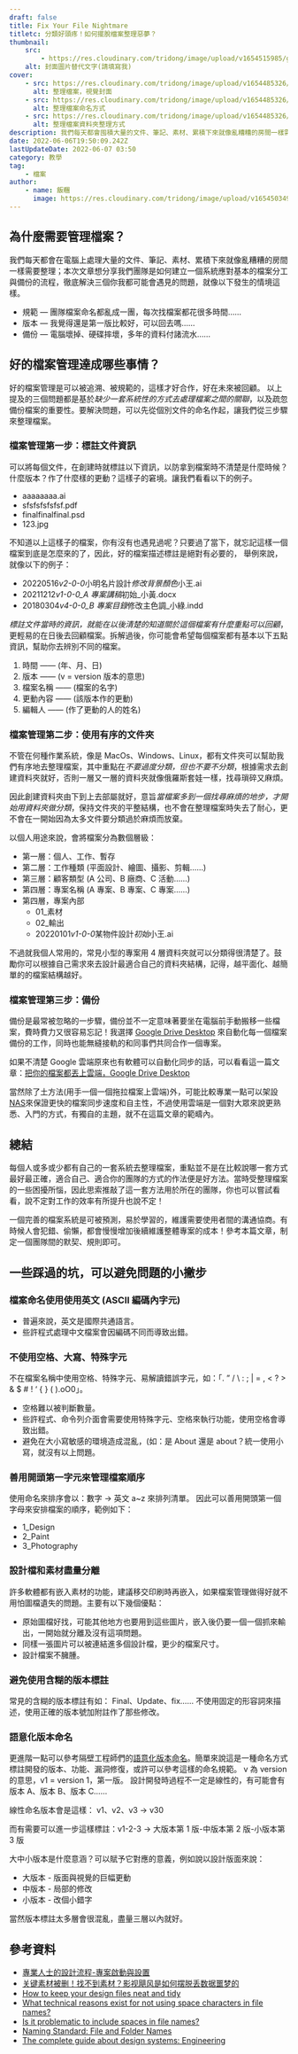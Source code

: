 ```yaml
---
draft: false
title: Fix Your File Nightmare
titletc: 分類好頭疼！如何擺脫檔案整理惡夢？
thumbnail:
    src:
        - https://res.cloudinary.com/tridong/image/upload/v1654515985/global/%E4%B8%89%E8%A7%92%E6%9D%B1%E6%9D%B1-%E5%93%81%E7%89%8C%E5%B1%95%E7%A4%BA%E5%B0%81%E9%9D%A2.png
    alt: 封面圖片替代文字(請填寫我)
cover:
    - src: https://res.cloudinary.com/tridong/image/upload/v1654485326/post/fix-your-file-nightmare/01-%E6%95%B4%E7%90%86%E6%AA%94%E6%A1%88-%E5%B0%81%E9%9D%A2.webp
      alt: 整理檔案，視覺封面
    - src: https://res.cloudinary.com/tridong/image/upload/v1654485326/post/fix-your-file-nightmare/02-%E6%95%B4%E7%90%86%E6%AA%94%E6%A1%88-%E5%80%8B%E5%88%A5%E6%AA%94%E6%A1%88%E6%95%B4%E7%90%86%E6%96%B9%E5%BC%8F.png
      alt: 整理檔案命名方式
    - src: https://res.cloudinary.com/tridong/image/upload/v1654485326/post/fix-your-file-nightmare/03-%E6%95%B4%E7%90%86%E6%AA%94%E6%A1%88-%E8%B3%87%E6%96%99%E5%A4%BE%E6%95%B4%E7%90%86%E6%96%B9%E5%BC%8F.png
      alt: 整理檔案資料夾整理方式
description: 我們每天都會囤積大量的文件、筆記、素材、累積下來就像亂糟糟的房間一樣需要整理，如果你也同樣在困擾這樣的問題，這篇文章是為你準備的。
date: 2022-06-06T19:50:09.242Z
lastUpdateDate: 2022-06-07 03:50
category: 教學
tag:
    - 檔案
author:
    - name: 飯糰
      image: https://res.cloudinary.com/tridong/image/upload/v1654503496/global/%E9%BB%83%E5%AE%97%E7%91%8B-%E9%A0%AD%E5%83%8F.jpg
---
```


## 為什麼需要管理檔案？

我們每天都會在電腦上處理大量的文件、筆記、素材、累積下來就像亂糟糟的房間一樣需要整理；本次文章想分享我們團隊是如何建立一個系統應對基本的檔案分工與備份的流程，徹底解決三個你我都可能會遇見的問題，就像以下發生的情境這樣。

-   規範 — 團隊檔案命名都亂成一團，每次找檔案都花很多時間……
-   版本 — 我覺得還是第一版比較好，可以回去嗎……
-   備份 — 電腦壞掉、硬碟摔壞，多年的資料付諸流水……

## 好的檔案管理達成哪些事情？

好的檔案管理是可以被追溯、被規範的，這樣才好合作，好在未來被回顧。
以上提及的三個問題都是基於*缺少一套系統性的方式去處理檔案之間的關聯*，以及疏忽備份檔案的重要性。要解決問題，可以先從個別文件的命名作起，讓我們從三步驟來整理檔案。

### 檔案管理第一步：標註文件資訊

可以將每個文件，在創建時就標註以下資訊，以防拿到檔案時不清楚是什麼時候？什麼版本？作了什麼樣的更動？這樣子的窘境。讓我們看看以下的例子。

-   aaaaaaaa.ai
-   sfsfsfsfsfsf.pdf
-   finalfinalfinal.psd
-   123.jpg

不知道以上這樣子的檔案，你有沒有也遇見過呢？只要過了當下，就忘記這樣一個檔案到底是怎麼來的了，因此，好的檔案描述標註是絕對有必要的，
舉例來說，就像以下的例子：

-   20220516*v2-0-0*小明名片設計*修改背景顏色*小王.ai
-   20211212*v1-0-0_A 專案講稿*初始\_小黃.docx
-   20180304*v4-0-0_B 專案目錄*修改主色調\_小綠.indd

_標註文件當時的資訊，就能在以後清楚的知道關於這個檔案有什麼重點可以回顧_，更輕易的在日後去回顧檔案。拆解過後，你可能會希望每個檔案都有基本以下五點資訊，幫助你去辨別不同的檔案。

1. 時間 —— (年、月、日)
2. 版本 —— (v = version 版本的意思)
3. 檔案名稱 —— (檔案的名字)
4. 更動內容 —— (該版本作的更動)
5. 編輯人 —— (作了更動的人的姓名)

### 檔案管理第二步：使用有序的文件夾

不管在何種作業系統，像是 MacOs、Windows、Linux，都有文件夾可以幫助我們有序地去整理檔案，其中重點在*不要過度分類，但也不要不分類*，根據需求去創建資料夾就好，否則一層又一層的資料夾就像俄羅斯套娃一樣，找尋瑣碎又麻煩。

因此創建資料夾由下到上去部屬就好，意旨*當檔案多到一個找尋麻煩的地步，才開始用資料夾做分類*，保持文件夾的平整結構，也不會在整理檔案時失去了耐心，更不會在一開始因為太多文件要分類過於麻煩而放棄。

以個人用途來說，會將檔案分為數個層級：

-   第一層：個人、工作、暫存
-   第二層：工作種類 (平面設計、繪圖、攝影、剪輯……)
-   第三層：顧客類型 (A 公司、B 廠商、C 活動……)
-   第四層：專案名稱 (A 專案、B 專案、C 專案……)
-   第四層，專案內部
    -   01\_素材
    -   02\_輸出
    -   20220101*v1-0-0*某物件設計*初始*小王.ai

不過就我個人常用的，常見小型的專案用 4 層資料夾就可以分類得很清楚了。鼓勵你可以根據自己需求來去設計最適合自己的資料夾結構，記得，越平面化、越簡單的的檔案結構越好。

### 檔案管理第三步：備份

備份是最常被忽略的一步驟，備份並不一定意味著要坐在電腦前手動搬移一些檔案，費時費力又很容易忘記！我選擇 [Google Drive Desktop](https://www.google.com/drive/download/) 來自動化每一個檔案備份的工作，同時也能無縫接軌的和同事們共同合作一個專案。

如果不清楚 Google 雲端原來也有軟體可以自動化同步的話，可以看看這一篇文章：[把你的檔案都丟上雲端，Google Drive Desktop](/post/management/put-your-files-on-cloud-google-drive-desktop/)

當然除了土方法(用手一個一個拖拉檔案上雲端)外，可能比較專業一點可以架設[NAS](https://zh.wikipedia.org/wiki/%E7%BD%91%E7%BB%9C%E9%99%84%E6%8E%A5%E5%AD%98%E5%82%A8)來保證更快的檔案同步速度和自主性，不過使用雲端是一個對大眾來說更熟悉、入門的方式，有獨自的主題，就不在這篇文章的範疇內。

## 總結

每個人或多或少都有自己的一套系統去整理檔案，重點並不是在比較說哪一套方式最好最正確，適合自己、適合你的團隊的方式的作法便是好方法。當時受整理檔案的一些困擾所惱，因此思索推敲了這一套方法用於所在的團隊，你也可以嘗試看看，說不定對工作的效率有所提升也說不定！

一個完善的檔案系統是可被預測，易於學習的，維護需要使用者間的溝通協商。有時候人會犯錯、偷懶，都會慢慢增加後續維護整體專案的成本！參考本篇文章，制定一個團隊間的默契、規則即可。

## 一些踩過的坑，可以避免問題的小撇步

### 檔案命名使用使用英文 (ASCII 編碼內字元)

-   普遍來說，英文是國際共通語言。
-   些許程式處理中文檔案會因編碼不同而導致出錯。

### 不使用空格、大寫、特殊字元

不在檔案名稱中使用空格、特殊字元、易解讀錯誤字元，如：「. ” / \ : ; | = , < ? > & $ # ! ‘ { } ( ).oO0」。

-   空格難以被判斷數量。
-   些許程式、命令列介面會需要使用特殊字元、空格來執行功能，使用空格會導致出錯。
-   避免在大小寫敏感的環境造成混亂，(如：是 About 還是 about？統一使用小寫，就沒有以上問題。

### 善用開頭第一字元來管理檔案順序

使用命名來排序會以：數字 → 英文 a~z 來排列清單。
因此可以善用開頭第一個字母來安排檔案的順序，範例如下：

-   1_Design
-   2_Paint
-   3_Photography

### 設計檔和素材盡量分離

許多軟體都有嵌入素材的功能，建議移交印刷時再嵌入，如果檔案管理做得好就不用怕圖檔遺失的問題。主要有以下幾個優點：

-   原始圖檔好找，可能其他地方也要用到這些圖片，嵌入後仍要一個一個抓來輸出，一開始就分離及沒有這項問題。
-   同樣一張圖片可以被連結進多個設計檔，更少的檔案尺寸。
-   設計檔案不臃腫。

### 避免使用含糊的版本標註

常見的含糊的版本標註有如：
Final、Update、fix…… 不使用固定的形容詞來描述，使用正確的版本號加附註作了那些修改。

### 語意化版本命名

更進階一點可以參考隔壁工程師們的[語意化版本命名](https://semver.org/)。簡單來說這是一種命名方式標註開發的版本、功能、漏洞修復，或許可以參考這樣的命名規範。
v 為 version 的意思，v1 = version 1，第一版。
設計開發時過程不一定是線性的，有可能會有版本 A、版本 B、版本 C……

線性命名版本會是這樣：
v1、v2、v3 → v30

而有需要可以進一步這樣標註：v1-2-3 → 大版本第 1 版-中版本第 2 版-小版本第 3 版

大中小版本是什麼意涵？可以賦予它對應的意義，例如說以設計版面來說：

-   大版本 - 版面與視覺的巨幅更動
-   中版本 - 局部的修改
-   小版本 - 改個小錯字

當然版本標註太多層會很混亂，盡量三層以內就好。

## 參考資料

-   [專業人士的設計流程-專案啟動與設置](https://thecosignstudio.github.io/process/chapters/01-project-introduction-and-setup.html)
-   [关键素材被删！找不到素材？影视飓风是如何摆脱丢数据噩梦的](https://www.youtube.com/watch?v=RTqNZEFp0o4)
-   [How to keep your design files neat and tidy](https://99designs.com/blog/tips/how-to-keep-your-design-files-neat-and-tidy/)
-   [What technical reasons exist for not using space characters in file names?](https://superuser.com/questions/29111/what-technical-reasons-exist-for-not-using-space-characters-in-file-names)
-   [Is it problematic to include spaces in file names?](https://qanda.digipres.org/1053/is-it-problematic-to-include-spaces-in-file-names)
-   [Naming Standard: File and Folder Names](https://www.csudh.edu/web-services/web-standards/file-folder-naming/)
-   [The complete guide about design systems: Engineering](https://medium.com/ci-t/the-complete-guide-about-design-systems-engineering-cd332cf520f2)
